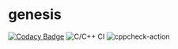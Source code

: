 # genesis

[![Codacy Badge](https://api.codacy.com/project/badge/Grade/a416f25729794b9f93b30baed2e92504)](https://app.codacy.com/manual/SapthasagarH2510/genesis?utm_source=github.com&utm_medium=referral&utm_content=SapthasagarH2510/genesis&utm_campaign=Badge_Grade_Dashboard)
![C/C++ CI](https://github.com/SapthasagarH2510/genesis/workflows/C/C++%20CI/badge.svg)
![cppcheck-action](https://github.com/SapthasagarH2510/genesis/workflows/cppcheck-action/badge.svg)
